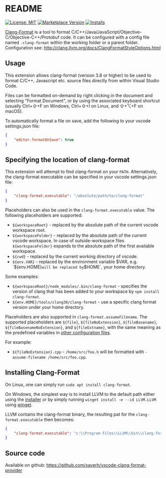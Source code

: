 # README

[![License: MIT](https://img.shields.io/badge/license-MIT-orange.svg)](https://github.com/xaverh/vscode-clang-format/blob/master/LICENSE)
[![Marketplace Version](https://vsmarketplacebadge.apphb.com/version/xaver.clang-format.svg)](https://marketplace.visualstudio.com/items?itemName=xaver.clang-format)
[![Installs](https://vsmarketplacebadge.apphb.com/installs/xaver.clang-format.svg)](https://marketplace.visualstudio.com/items?itemName=xaver.clang-format)

[Clang-Format](http://clang.llvm.org/docs/ClangFormat.html) is a tool to format C/C++/Java/JavaScript/Objective-C/Objective-C++/Protobuf code. It can be configured with a config file named `.clang-format` within the working folder or a parent folder. Configuration see: http://clang.llvm.org/docs/ClangFormatStyleOptions.html


## Usage

This extension allows clang-format (version 3.8 or higher) to be used to format C/C++, Javascript etc.
source files directly from within Visual Studio Code.

Files can be formatted on-demand by right clicking in the document and
selecting "Format Document", or by using the associated keyboard shortcut
(usually Ctrl+⇧+F on Windows, Ctrl+⇧+I on Linux, and ⇧+⌥+F on macOS).

To automatically format a file on save, add the following to your
vscode settings.json file:

```json
{
    "editor.formatOnSave": true
}
```

## Specifying the location of clang-format

This extension will attempt to find clang-format on your `PATH`.
Alternatively, the clang-format executable can be specified in your vscode
settings.json file:

```json
{
    "clang-format.executable": "/absolute/path/to/clang-format"
}
```

Placeholders can also be used in the `clang-format.executable` value.
The following placeholders are supported:

- `${workspaceRoot}` - replaced by the absolute path of the current vscode
  workspace root.
- `${workspaceFolder}` - replaced by the absolute path of the current vscode 
  workspace. In case of outside-workspace files `${workspaceFolder}` expands 
  to the absolute path of the first available workspace.
- `${cwd}` - replaced by the current working directory of vscode.
- `${env.VAR}` - replaced by the environment variable $VAR, e.g. `${env.HOME}`
  will be replaced by `$HOME`, your home directory.

Some examples:

- `${workspaceRoot}/node_modules/.bin/clang-format` - specifies the version of
  clang that has been added to your workspace by `npm install clang-format`.
- `${env.HOME}/tools/clang38/clang-format` - use a specific clang format version
  under your home directory.

Placeholders are also supported in `clang-format.assumeFilename`. The supported
placeholders are `${file}`, `${fileNoExtension}`, `${fileBasename}`,
`${fileBasenameNoExtension}`, and `${fileExtname}`, with the same meaning as the
predefined variables in [other configuration files](https://code.visualstudio.com/docs/editor/variables-reference).

For example:
- `${fileNoExtension}.cpp` - `/home/src/foo.h` will be formatted with
  `-assume-filename /home/src/foo.cpp`.

## Installing Clang-Format

On Linux, one can simply run `sudo apt install clang-format`. 

On Windows, the simplest way is to install LLVM to the default path either using the [installer](https://llvm.org/) or by simply running `winget install -e --id LLVM.LLVM` using [winget](https://learn.microsoft.com/en-us/windows/package-manager/winget/). 

LLVM contains the clang-format binary, the resulting pat for the `clang-format.executable` then becomes:
```json
{
    "clang-format.executable": "c:\\Program Files\\LLVM\\bin\\clang-format.exe"
}
```

## Source code
Available on github: https://github.com/xaverh/vscode-clang-format-provider
